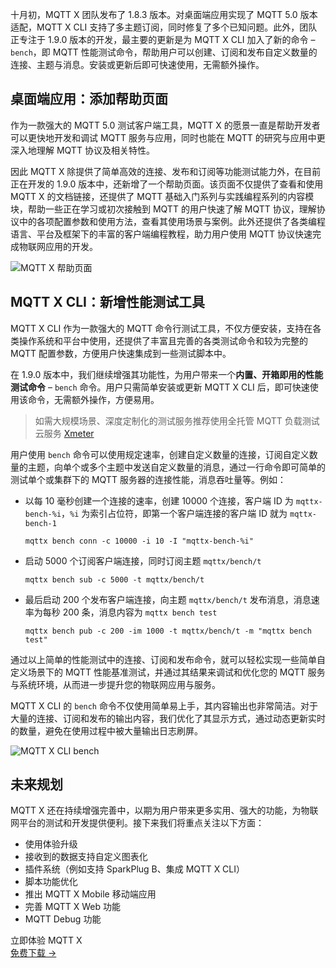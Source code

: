 十月初，MQTT X 团队发布了 1.8.3 版本。对桌面端应用实现了 MQTT 5.0 版本适配，MQTT X CLI 支持了多主题订阅，同时修复了多个已知问题。此外，团队正专注于 1.9.0 版本的开发，最主要的更新是为 MQTT X CLI 加入了新的命令 – `bench`，即 MQTT 性能测试命令，帮助用户可以创建、订阅和发布自定义数量的连接、主题与消息。安装或更新后即可快速使用，无需额外操作。

## 桌面端应用：添加帮助页面

作为一款强大的 MQTT 5.0 测试客户端工具，MQTT X 的愿景一直是帮助开发者可以更快地开发和调试 MQTT 服务与应用，同时也能在 MQTT 的研究与应用中更深入地理解 MQTT 协议及相关特性。

因此 MQTT X 除提供了简单高效的连接、发布和订阅等功能测试能力外，在目前正在开发的 1.9.0 版本中，还新增了一个帮助页面。该页面不仅提供了查看和使用 MQTT X 的文档链接，还提供了 MQTT 基础入门系列与实践编程系列的内容模块，帮助一些正在学习或初次接触到 MQTT 的用户快速了解 MQTT 协议，理解协议中的各项配置参数和使用方法，查看其使用场景与案例。此外还提供了各类编程语言、平台及框架下的丰富的客户端编程教程，助力用户使用 MQTT 协议快速完成物联网应用的开发。

![MQTT X 帮助页面](https://assets.emqx.com/images/3408df84e030aeacdaad134766aadd36.png)


## MQTT X CLI：新增性能测试工具

MQTT X CLI 作为一款强大的 MQTT 命令行测试工具，不仅方便安装，支持在各类操作系统和平台中使用，还提供了丰富且完善的各类测试命令和较为完整的 MQTT 配置参数，方便用户快速集成到一些测试脚本中。

在 1.9.0 版本中，我们继续增强其功能性，为用户带来一个**内置、开箱即用的性能测试命令** – `bench` 命令。用户只需简单安装或更新 MQTT X CLI 后，即可快速使用该命令，无需额外操作，方便易用。

> 如需大规模场景、深度定制化的测试服务推荐使用全托管 MQTT 负载测试云服务 [Xmeter](https://www.emqx.com/zh/products/xmeter) 

用户使用 `bench` 命令可以使用规定速率，创建自定义数量的连接，订阅自定义数量的主题，向单个或多个主题中发送自定义数量的消息，通过一行命令即可简单的测试单个或集群下的 MQTT 服务器的连接性能，消息吞吐量等。例如：

- 以每 10 毫秒创建一个连接的速率，创建 10000 个连接，客户端 ID 为 `mqttx-bench-%i`，`%i` 为索引占位符，即第一个客户端连接的客户端 ID 就为 `mqttx-bench-1`

   ```
   mqttx bench conn -c 10000 -i 10 -I "mqttx-bench-%i"
   ```

- 启动 5000 个订阅客户端连接，同时订阅主题 `mqttx/bench/t`

   ```
   mqttx bench sub -c 5000 -t mqttx/bench/t
   ```

- 最后启动 200 个发布客户端连接，向主题 `mqttx/bench/t` 发布消息，消息速率为每秒 200 条，消息内容为 `mqttx bench test`

   ```
   mqttx bench pub -c 200 -im 1000 -t mqttx/bench/t -m "mqttx bench test"
   ```

通过以上简单的性能测试中的连接、订阅和发布命令，就可以轻松实现一些简单自定义场景下的 MQTT 性能基准测试，并通过其结果来调试和优化您的 MQTT 服务与系统环境，从而进一步提升您的物联网应用与服务。

MQTT X CLI 的 `bench` 命令不仅使用简单易上手，其内容输出也非常简洁。对于大量的连接、订阅和发布的输出内容，我们优化了其显示方式，通过动态更新实时的数量，避免在使用过程中被大量输出日志刷屏。

![MQTT X CLI bench](https://assets.emqx.com/images/6ebb4dc5fb056fe349e565adf629f9fb.png)


## 未来规划

MQTT X 还在持续增强完善中，以期为用户带来更多实用、强大的功能，为物联网平台的测试和开发提供便利。接下来我们将重点关注以下方面：

- 使用体验升级
- 接收到的数据支持自定义图表化
- 插件系统（例如支持 SparkPlug B、集成 MQTT X CLI）
- 脚本功能优化
- 推出 MQTT X Mobile 移动端应用
- 完善 MQTT X Web 功能
- MQTT Debug 功能




<section class="promotion">
    <div>
        立即体验 MQTT X
    </div>
    <a href="https://www.emqx.com/zh/try?product=MQTTX" class="button is-gradient px-5">免费下载 →</a>
</section>
